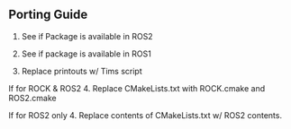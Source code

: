 Porting Guide
-------------

1. See if Package is available in ROS2
2. See if package is available in ROS1

3. Replace printouts w/ Tims script

 If for ROCK & ROS2
4. Replace CMakeLists.txt with ROCK.cmake and ROS2.cmake

 If for ROS2 only
4. Replace contents of CMakeLists.txt w/ ROS2 contents.
